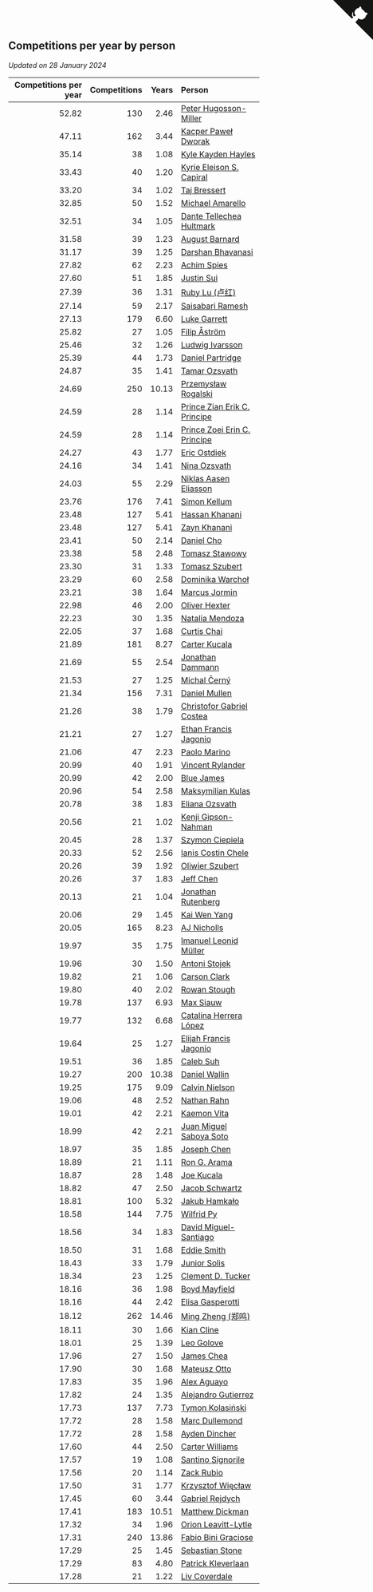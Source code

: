 ## Competitions per year by person

*Updated on 28 January 2024*

| Competitions per year | Competitions | Years | Person |
| ---: | ---: | ---: | :--- |
| 52.82 | 130 | 2.46 | [Peter Hugosson-Miller](https://www.worldcubeassociation.org/persons/2021HUGO01) |
| 47.11 | 162 | 3.44 | [Kacper Paweł Dworak](https://www.worldcubeassociation.org/persons/2020DWOR01) |
| 35.14 | 38 | 1.08 | [Kyle Kayden Hayles](https://www.worldcubeassociation.org/persons/2022HAYL02) |
| 33.43 | 40 | 1.20 | [Kyrie Eleison S. Capiral](https://www.worldcubeassociation.org/persons/2022CAPI02) |
| 33.20 | 34 | 1.02 | [Taj Bressert](https://www.worldcubeassociation.org/persons/2023BRES01) |
| 32.85 | 50 | 1.52 | [Michael Amarello](https://www.worldcubeassociation.org/persons/2022AMAR09) |
| 32.51 | 34 | 1.05 | [Dante Tellechea Hultmark](https://www.worldcubeassociation.org/persons/2023HULT01) |
| 31.58 | 39 | 1.23 | [August Barnard](https://www.worldcubeassociation.org/persons/2022BARN21) |
| 31.17 | 39 | 1.25 | [Darshan Bhavanasi](https://www.worldcubeassociation.org/persons/2022BHAV01) |
| 27.82 | 62 | 2.23 | [Achim Spies](https://www.worldcubeassociation.org/persons/2021SPIE01) |
| 27.60 | 51 | 1.85 | [Justin Sui](https://www.worldcubeassociation.org/persons/2022SUIJ01) |
| 27.39 | 36 | 1.31 | [Ruby Lu (卢红)](https://www.worldcubeassociation.org/persons/2022LURU01) |
| 27.14 | 59 | 2.17 | [Saisabari Ramesh](https://www.worldcubeassociation.org/persons/2021RAME01) |
| 27.13 | 179 | 6.60 | [Luke Garrett](https://www.worldcubeassociation.org/persons/2017GARR05) |
| 25.82 | 27 | 1.05 | [Filip Åström](https://www.worldcubeassociation.org/persons/2023ASTR01) |
| 25.46 | 32 | 1.26 | [Ludwig Ivarsson](https://www.worldcubeassociation.org/persons/2022IVAR01) |
| 25.39 | 44 | 1.73 | [Daniel Partridge](https://www.worldcubeassociation.org/persons/2022PART02) |
| 24.87 | 35 | 1.41 | [Tamar Ozsvath](https://www.worldcubeassociation.org/persons/2022OZSV04) |
| 24.69 | 250 | 10.13 | [Przemysław Rogalski](https://www.worldcubeassociation.org/persons/2013ROGA02) |
| 24.59 | 28 | 1.14 | [Prince Zian Erik C. Principe](https://www.worldcubeassociation.org/persons/2022PRIN08) |
| 24.59 | 28 | 1.14 | [Prince Zoei Erin C. Principe](https://www.worldcubeassociation.org/persons/2022PRIN09) |
| 24.27 | 43 | 1.77 | [Eric Ostdiek](https://www.worldcubeassociation.org/persons/2022OSTD01) |
| 24.16 | 34 | 1.41 | [Nina Ozsvath](https://www.worldcubeassociation.org/persons/2022OZSV03) |
| 24.03 | 55 | 2.29 | [Niklas Aasen Eliasson](https://www.worldcubeassociation.org/persons/2021ELIA01) |
| 23.76 | 176 | 7.41 | [Simon Kellum](https://www.worldcubeassociation.org/persons/2016KELL12) |
| 23.48 | 127 | 5.41 | [Hassan Khanani](https://www.worldcubeassociation.org/persons/2018KHAN26) |
| 23.48 | 127 | 5.41 | [Zayn Khanani](https://www.worldcubeassociation.org/persons/2018KHAN28) |
| 23.41 | 50 | 2.14 | [Daniel Cho](https://www.worldcubeassociation.org/persons/2021CHOD01) |
| 23.38 | 58 | 2.48 | [Tomasz Stawowy](https://www.worldcubeassociation.org/persons/2021STAW01) |
| 23.30 | 31 | 1.33 | [Tomasz Szubert](https://www.worldcubeassociation.org/persons/2022SZUB02) |
| 23.29 | 60 | 2.58 | [Dominika Warchoł](https://www.worldcubeassociation.org/persons/2021WARC01) |
| 23.21 | 38 | 1.64 | [Marcus Jormin](https://www.worldcubeassociation.org/persons/2022JORM01) |
| 22.98 | 46 | 2.00 | [Oliver Hexter](https://www.worldcubeassociation.org/persons/2022HEXT01) |
| 22.23 | 30 | 1.35 | [Natalia Mendoza](https://www.worldcubeassociation.org/persons/2022MEND24) |
| 22.05 | 37 | 1.68 | [Curtis Chai](https://www.worldcubeassociation.org/persons/2022CHAI02) |
| 21.89 | 181 | 8.27 | [Carter Kucala](https://www.worldcubeassociation.org/persons/2015KUCA01) |
| 21.69 | 55 | 2.54 | [Jonathan Dammann](https://www.worldcubeassociation.org/persons/2021DAMM01) |
| 21.53 | 27 | 1.25 | [Michal Černý](https://www.worldcubeassociation.org/persons/2022CERN03) |
| 21.34 | 156 | 7.31 | [Daniel Mullen](https://www.worldcubeassociation.org/persons/2016MULL04) |
| 21.26 | 38 | 1.79 | [Christofor Gabriel Costea](https://www.worldcubeassociation.org/persons/2022COST03) |
| 21.21 | 27 | 1.27 | [Ethan Francis Jagonio](https://www.worldcubeassociation.org/persons/2022JAGO03) |
| 21.06 | 47 | 2.23 | [Paolo Marino](https://www.worldcubeassociation.org/persons/2021MARI04) |
| 20.99 | 40 | 1.91 | [Vincent Rylander](https://www.worldcubeassociation.org/persons/2022RYLA01) |
| 20.99 | 42 | 2.00 | [Blue James](https://www.worldcubeassociation.org/persons/2022JAME01) |
| 20.96 | 54 | 2.58 | [Maksymilian Kulas](https://www.worldcubeassociation.org/persons/2021KULA02) |
| 20.78 | 38 | 1.83 | [Eliana Ozsvath](https://www.worldcubeassociation.org/persons/2022OZSV01) |
| 20.56 | 21 | 1.02 | [Kenji Gipson-Nahman](https://www.worldcubeassociation.org/persons/2023GIPS01) |
| 20.45 | 28 | 1.37 | [Szymon Ciepiela](https://www.worldcubeassociation.org/persons/2022CIEP01) |
| 20.33 | 52 | 2.56 | [Ianis Costin Chele](https://www.worldcubeassociation.org/persons/2021CHEL01) |
| 20.26 | 39 | 1.92 | [Oliwier Szubert](https://www.worldcubeassociation.org/persons/2022SZUB01) |
| 20.26 | 37 | 1.83 | [Jeff Chen](https://www.worldcubeassociation.org/persons/2022CHEN19) |
| 20.13 | 21 | 1.04 | [Jonathan Rutenberg](https://www.worldcubeassociation.org/persons/2023RUTE01) |
| 20.06 | 29 | 1.45 | [Kai Wen Yang](https://www.worldcubeassociation.org/persons/2022YANG19) |
| 20.05 | 165 | 8.23 | [AJ Nicholls](https://www.worldcubeassociation.org/persons/2015NICH04) |
| 19.97 | 35 | 1.75 | [Imanuel Leonid Müller](https://www.worldcubeassociation.org/persons/2022MULL02) |
| 19.96 | 30 | 1.50 | [Antoni Stojek](https://www.worldcubeassociation.org/persons/2022STOJ03) |
| 19.82 | 21 | 1.06 | [Carson Clark](https://www.worldcubeassociation.org/persons/2023CLAR02) |
| 19.80 | 40 | 2.02 | [Rowan Stough](https://www.worldcubeassociation.org/persons/2022STOU01) |
| 19.78 | 137 | 6.93 | [Max Siauw](https://www.worldcubeassociation.org/persons/2017SIAU02) |
| 19.77 | 132 | 6.68 | [Catalina Herrera López](https://www.worldcubeassociation.org/persons/2017LOPE31) |
| 19.64 | 25 | 1.27 | [Elijah Francis Jagonio](https://www.worldcubeassociation.org/persons/2022JAGO02) |
| 19.51 | 36 | 1.85 | [Caleb Suh](https://www.worldcubeassociation.org/persons/2022SUHC01) |
| 19.27 | 200 | 10.38 | [Daniel Wallin](https://www.worldcubeassociation.org/persons/2013WALL03) |
| 19.25 | 175 | 9.09 | [Calvin Nielson](https://www.worldcubeassociation.org/persons/2014NIEL03) |
| 19.06 | 48 | 2.52 | [Nathan Rahn](https://www.worldcubeassociation.org/persons/2021RAHN01) |
| 19.01 | 42 | 2.21 | [Kaemon Vita](https://www.worldcubeassociation.org/persons/2021VITA01) |
| 18.99 | 42 | 2.21 | [Juan Miguel Saboya Soto](https://www.worldcubeassociation.org/persons/2021SOTO01) |
| 18.97 | 35 | 1.85 | [Joseph Chen](https://www.worldcubeassociation.org/persons/2022CHEN16) |
| 18.89 | 21 | 1.11 | [Ron G. Arama](https://www.worldcubeassociation.org/persons/2022ARAM01) |
| 18.87 | 28 | 1.48 | [Joe Kucala](https://www.worldcubeassociation.org/persons/2022KUCA01) |
| 18.82 | 47 | 2.50 | [Jacob Schwartz](https://www.worldcubeassociation.org/persons/2021SCHW01) |
| 18.81 | 100 | 5.32 | [Jakub Hamkało](https://www.worldcubeassociation.org/persons/2018HAMK01) |
| 18.58 | 144 | 7.75 | [Wilfrid Py](https://www.worldcubeassociation.org/persons/2016PYWI01) |
| 18.56 | 34 | 1.83 | [David Miguel-Santiago](https://www.worldcubeassociation.org/persons/2022MIGU02) |
| 18.50 | 31 | 1.68 | [Eddie Smith](https://www.worldcubeassociation.org/persons/2022SMIT20) |
| 18.43 | 33 | 1.79 | [Junior Solis](https://www.worldcubeassociation.org/persons/2022SOLI03) |
| 18.34 | 23 | 1.25 | [Clement D. Tucker](https://www.worldcubeassociation.org/persons/2022TUCK09) |
| 18.16 | 36 | 1.98 | [Boyd Mayfield](https://www.worldcubeassociation.org/persons/2022MAYF01) |
| 18.16 | 44 | 2.42 | [Elisa Gasperotti](https://www.worldcubeassociation.org/persons/2021GASP01) |
| 18.12 | 262 | 14.46 | [Ming Zheng (郑鸣)](https://www.worldcubeassociation.org/persons/2009ZHEN11) |
| 18.11 | 30 | 1.66 | [Kian Cline](https://www.worldcubeassociation.org/persons/2022CLIN01) |
| 18.01 | 25 | 1.39 | [Leo Golove](https://www.worldcubeassociation.org/persons/2022GOLO02) |
| 17.96 | 27 | 1.50 | [James Chea](https://www.worldcubeassociation.org/persons/2022CHEA05) |
| 17.90 | 30 | 1.68 | [Mateusz Otto](https://www.worldcubeassociation.org/persons/2022OTTO01) |
| 17.83 | 35 | 1.96 | [Alex Aguayo](https://www.worldcubeassociation.org/persons/2022AGUA01) |
| 17.82 | 24 | 1.35 | [Alejandro Gutierrez](https://www.worldcubeassociation.org/persons/2022GUTI09) |
| 17.73 | 137 | 7.73 | [Tymon Kolasiński](https://www.worldcubeassociation.org/persons/2016KOLA02) |
| 17.72 | 28 | 1.58 | [Marc Dullemond](https://www.worldcubeassociation.org/persons/2022DULL01) |
| 17.72 | 28 | 1.58 | [Ayden Dincher](https://www.worldcubeassociation.org/persons/2022DINC01) |
| 17.60 | 44 | 2.50 | [Carter Williams](https://www.worldcubeassociation.org/persons/2021WILL06) |
| 17.57 | 19 | 1.08 | [Santino Signorile](https://www.worldcubeassociation.org/persons/2022SIGN01) |
| 17.56 | 20 | 1.14 | [Zack Rubio](https://www.worldcubeassociation.org/persons/2022RUBI10) |
| 17.50 | 31 | 1.77 | [Krzysztof Więcław](https://www.worldcubeassociation.org/persons/2022WIEC01) |
| 17.45 | 60 | 3.44 | [Gabriel Rejdych](https://www.worldcubeassociation.org/persons/2020REJD01) |
| 17.41 | 183 | 10.51 | [Matthew Dickman](https://www.worldcubeassociation.org/persons/2013DICK01) |
| 17.32 | 34 | 1.96 | [Orion Leavitt-Lytle](https://www.worldcubeassociation.org/persons/2022LEAV01) |
| 17.31 | 240 | 13.86 | [Fabio Bini Graciose](https://www.worldcubeassociation.org/persons/2010GRAC02) |
| 17.29 | 25 | 1.45 | [Sebastian Stone](https://www.worldcubeassociation.org/persons/2022STON09) |
| 17.29 | 83 | 4.80 | [Patrick Kleverlaan](https://www.worldcubeassociation.org/persons/2019KLEV01) |
| 17.28 | 21 | 1.22 | [Liv Coverdale](https://www.worldcubeassociation.org/persons/2022COVE02) |


<a href="https://github.com/jonatanklosko/wca_statistics" class="github-corner" aria-label="View source on Github"><svg width="80" height="80" viewBox="0 0 250 250" style="fill:#151513; color:#fff; position: absolute; top: 0; border: 0; right: 0;" aria-hidden="true"><path d="M0,0 L115,115 L130,115 L142,142 L250,250 L250,0 Z"></path><path d="M128.3,109.0 C113.8,99.7 119.0,89.6 119.0,89.6 C122.0,82.7 120.5,78.6 120.5,78.6 C119.2,72.0 123.4,76.3 123.4,76.3 C127.3,80.9 125.5,87.3 125.5,87.3 C122.9,97.6 130.6,101.9 134.4,103.2" fill="currentColor" style="transform-origin: 130px 106px;" class="octo-arm"></path><path d="M115.0,115.0 C114.9,115.1 118.7,116.5 119.8,115.4 L133.7,101.6 C136.9,99.2 139.9,98.4 142.2,98.6 C133.8,88.0 127.5,74.4 143.8,58.0 C148.5,53.4 154.0,51.2 159.7,51.0 C160.3,49.4 163.2,43.6 171.4,40.1 C171.4,40.1 176.1,42.5 178.8,56.2 C183.1,58.6 187.2,61.8 190.9,65.4 C194.5,69.0 197.7,73.2 200.1,77.6 C213.8,80.2 216.3,84.9 216.3,84.9 C212.7,93.1 206.9,96.0 205.4,96.6 C205.1,102.4 203.0,107.8 198.3,112.5 C181.9,128.9 168.3,122.5 157.7,114.1 C157.9,116.9 156.7,120.9 152.7,124.9 L141.0,136.5 C139.8,137.7 141.6,141.9 141.8,141.8 Z" fill="currentColor" class="octo-body"></path></svg></a><style>.github-corner:hover .octo-arm{animation:octocat-wave 560ms ease-in-out}@keyframes octocat-wave{0%,100%{transform:rotate(0)}20%,60%{transform:rotate(-25deg)}40%,80%{transform:rotate(10deg)}}@media (max-width:500px){.github-corner:hover .octo-arm{animation:none}.github-corner .octo-arm{animation:octocat-wave 560ms ease-in-out}}</style>
